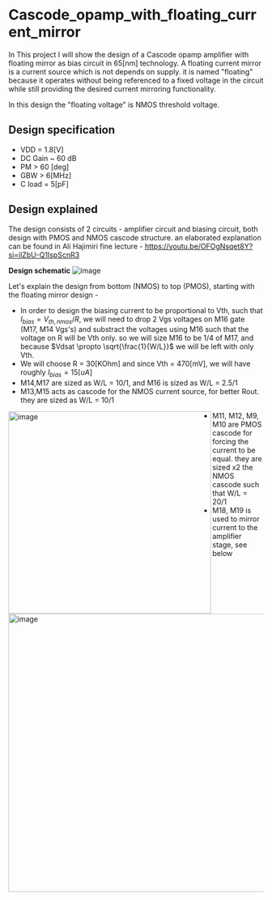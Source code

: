 # Cascode_opamp_with_floating_current_mirror
In This project I will show the design of a Cascode opamp amplifier with floating mirror as bias circuit in 65[nm] technology.
A floating current mirror is a current source which is not depends on supply. it is named "floating" because it operates without being referenced to a fixed voltage
in the circuit while still providing the desired current mirroring functionality.

In this design the "floating voltage" is NMOS threshold voltage. 

## Design specification
* VDD = 1.8[V]
* DC Gain ~ 60 dB
* PM > 60 [deg]
* GBW > 6[MHz]
* C load = 5[pF]

## Design explained
The design consists of 2 circuits - amplifier circuit and biasing circuit, both design with PMOS and NMOS cascode structure. 
an elaborated explanation can be found in Ali Hajimiri fine lecture - https://youtu.be/OFOgNsqet8Y?si=ilZbU-Q1IspScnR3

**Design schematic**
![image](https://github.com/user-attachments/assets/7e79850f-80ac-4501-98a8-2715221f0c04)

Let's explain the design from bottom (NMOS) to top (PMOS), starting with the floating mirror design - 
* In order to design the biasing current to be proportional to Vth, such that $I_{bias} = V_{th,nmos}/R$, we will need to drop 2 Vgs voltages on M16 gate (M17, M14 Vgs's) and substract the voltages using M16 such that the voltage on R will be Vth only. so we will size M16 to be 1/4 of M17, and because $Vdsat \propto \sqrt{\frac{1}{W/L}}$ we will be left with only Vth. 
* We will choose R = 30[KOhm] and since Vth = 470[mV], we will have roughly $I_{bias} = 15[uA]$
* M14,M17 are sized as W/L = 10/1, and M16 is sized as W/L = 2.5/1
* M13,M15 acts as cascode for the NMOS current source, for better Rout. they are sized as W/L = 10/1
<img width="400" alt="image" align=left src="https://github.com/user-attachments/assets/da71bf6f-c86e-44dc-b27f-a334ac6d6f4f">


* M11, M12, M9, M10 are PMOS cascode for forcing the current to be equal. they are sized x2 the NMOS cascode such that W/L = 20/1
* M18, M19 is used to mirror current to the amplifier stage, see below
<img width="550" alt="image" align=left src="https://github.com/user-attachments/assets/fd32952f-07f1-4ce8-bd15-0ded17188d0f">

